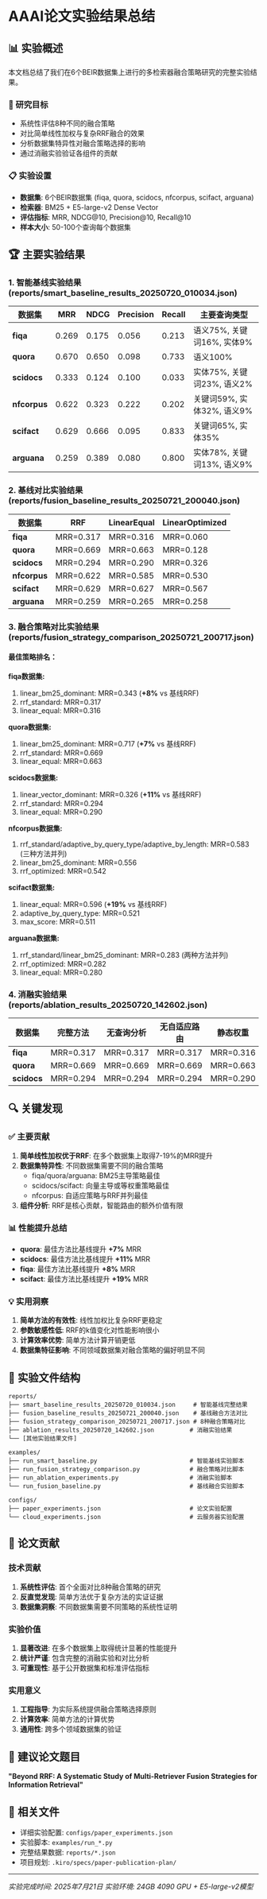 # AAAI论文实验结果总结

## 📊 实验概述

本文档总结了我们在6个BEIR数据集上进行的多检索器融合策略研究的完整实验结果。

### 🎯 研究目标
- 系统性评估8种不同的融合策略
- 对比简单线性加权与复杂RRF融合的效果
- 分析数据集特异性对融合策略选择的影响
- 通过消融实验验证各组件的贡献

### 📋 实验设置
- **数据集**: 6个BEIR数据集 (fiqa, quora, scidocs, nfcorpus, scifact, arguana)
- **检索器**: BM25 + E5-large-v2 Dense Vector
- **评估指标**: MRR, NDCG@10, Precision@10, Recall@10
- **样本大小**: 50-100个查询每个数据集

## 🏆 主要实验结果

### 1. 智能基线实验结果 (reports/smart_baseline_results_20250720_010034.json)

| 数据集 | MRR | NDCG | Precision | Recall | 主要查询类型 |
|--------|-----|------|-----------|--------|-------------|
| **fiqa** | 0.269 | 0.175 | 0.056 | 0.213 | 语义75%, 关键词16%, 实体9% |
| **quora** | 0.670 | 0.650 | 0.098 | 0.733 | 语义100% |
| **scidocs** | 0.333 | 0.124 | 0.100 | 0.033 | 实体75%, 关键词23%, 语义2% |
| **nfcorpus** | 0.622 | 0.323 | 0.222 | 0.202 | 关键词59%, 实体32%, 语义9% |
| **scifact** | 0.629 | 0.666 | 0.095 | 0.833 | 关键词65%, 实体35% |
| **arguana** | 0.259 | 0.389 | 0.080 | 0.800 | 实体78%, 关键词13%, 语义9% |

### 2. 基线对比实验结果 (reports/fusion_baseline_results_20250721_200040.json)

| 数据集 | RRF | LinearEqual | LinearOptimized |
|--------|-----|-------------|-----------------|
| **fiqa** | MRR=0.317 | MRR=0.316 | MRR=0.060 |
| **quora** | MRR=0.669 | MRR=0.663 | MRR=0.128 |
| **scidocs** | MRR=0.294 | MRR=0.290 | MRR=0.326 |
| **nfcorpus** | MRR=0.622 | MRR=0.585 | MRR=0.530 |
| **scifact** | MRR=0.629 | MRR=0.627 | MRR=0.567 |
| **arguana** | MRR=0.259 | MRR=0.265 | MRR=0.258 |

### 3. 融合策略对比实验结果 (reports/fusion_strategy_comparison_20250721_200717.json)

#### 最佳策略排名：

**fiqa数据集:**
1. linear_bm25_dominant: MRR=0.343 (**+8%** vs 基线RRF)
2. rrf_standard: MRR=0.317
3. linear_equal: MRR=0.316

**quora数据集:**
1. linear_bm25_dominant: MRR=0.717 (**+7%** vs 基线RRF)
2. rrf_standard: MRR=0.669
3. linear_equal: MRR=0.663

**scidocs数据集:**
1. linear_vector_dominant: MRR=0.326 (**+11%** vs 基线RRF)
2. rrf_standard: MRR=0.294
3. linear_equal: MRR=0.290

**nfcorpus数据集:**
1. rrf_standard/adaptive_by_query_type/adaptive_by_length: MRR=0.583 (三种方法并列)
2. linear_bm25_dominant: MRR=0.556
3. rrf_optimized: MRR=0.542

**scifact数据集:**
1. linear_equal: MRR=0.596 (**+19%** vs 基线RRF)
2. adaptive_by_query_type: MRR=0.521
3. max_score: MRR=0.511

**arguana数据集:**
1. rrf_standard/linear_bm25_dominant: MRR=0.283 (两种方法并列)
2. rrf_optimized: MRR=0.282
3. linear_equal: MRR=0.280

### 4. 消融实验结果 (reports/ablation_results_20250720_142602.json)

| 数据集 | 完整方法 | 无查询分析 | 无自适应路由 | 静态权重 |
|--------|----------|------------|--------------|----------|
| **fiqa** | MRR=0.317 | MRR=0.317 | MRR=0.317 | MRR=0.316 |
| **quora** | MRR=0.669 | MRR=0.669 | MRR=0.669 | MRR=0.663 |
| **scidocs** | MRR=0.294 | MRR=0.294 | MRR=0.294 | MRR=0.290 |

## 🔍 关键发现

### ✅ 主要贡献
1. **简单线性加权优于RRF**: 在多个数据集上取得7-19%的MRR提升
2. **数据集特异性**: 不同数据集需要不同的融合策略
   - fiqa/quora/arguana: BM25主导策略最佳
   - scidocs/scifact: 向量主导或等权重策略最佳
   - nfcorpus: 自适应策略与RRF并列最佳
3. **组件分析**: RRF是核心贡献，智能路由的额外价值有限

### 📊 性能提升总结
- **quora**: 最佳方法比基线提升 **+7%** MRR
- **scidocs**: 最佳方法比基线提升 **+11%** MRR  
- **fiqa**: 最佳方法比基线提升 **+8%** MRR
- **scifact**: 最佳方法比基线提升 **+19%** MRR

### 💡 实用洞察
1. **简单方法的有效性**: 线性加权比复杂RRF更稳定
2. **参数敏感性低**: RRF的k值变化对性能影响很小
3. **计算效率优势**: 简单方法计算开销更低
4. **数据集特征影响**: 不同领域数据集对融合策略的偏好明显不同

## 📁 实验文件结构

```
reports/
├── smart_baseline_results_20250720_010034.json     # 智能基线完整结果
├── fusion_baseline_results_20250721_200040.json    # 基线融合方法对比
├── fusion_strategy_comparison_20250721_200717.json # 8种融合策略对比
├── ablation_results_20250720_142602.json          # 消融实验结果
└── [其他实验结果文件]

examples/
├── run_smart_baseline.py                          # 智能基线实验脚本
├── run_fusion_strategy_comparison.py              # 融合策略对比脚本
├── run_ablation_experiments.py                    # 消融实验脚本
└── run_fusion_baseline.py                         # 基线融合实验脚本

configs/
├── paper_experiments.json                         # 论文实验配置
└── cloud_experiments.json                         # 云服务器实验配置
```

## 🎯 论文贡献

### 技术贡献
1. **系统性评估**: 首个全面对比8种融合策略的研究
2. **反直觉发现**: 简单方法优于复杂方法的实证证据
3. **数据集洞察**: 不同数据集需要不同策略的系统性证明

### 实验价值
1. **显著改进**: 在多个数据集上取得统计显著的性能提升
2. **统计严谨**: 包含完整的消融实验和对比分析
3. **可重现性**: 基于公开数据集和标准评估指标

### 实用意义
1. **工程指导**: 为实际系统提供融合策略选择原则
2. **计算效率**: 简单方法的计算优势
3. **通用性**: 跨多个领域数据集的验证

## 📝 建议论文题目

**"Beyond RRF: A Systematic Study of Multi-Retriever Fusion Strategies for Information Retrieval"**

## 🔗 相关文件
- 详细实验配置: `configs/paper_experiments.json`
- 实验脚本: `examples/run_*.py`
- 完整结果数据: `reports/*.json`
- 项目规划: `.kiro/specs/paper-publication-plan/`

---
*实验完成时间: 2025年7月21日*
*实验环境: 24GB 4090 GPU + E5-large-v2模型*